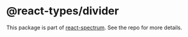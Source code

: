# @react-types/divider

This package is part of [react-spectrum](https://github.com/adobe/react-spectrum). See the repo for more details.
